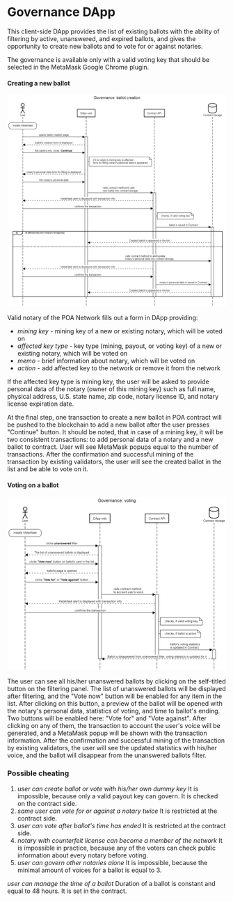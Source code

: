 # Governance DApp

This client-side DApp provides the list of existing ballots with the ability of filtering by active, unanswered, and expired ballots, and gives the opportunity to create new ballots and to vote for or against notaries.

The governance is available only with a valid voting key that should be selected in the MetaMask Google Chrome plugin.

#### Creating a new ballot

![Click image to enlarge](../../../../.gitbook/assets/new-ballot.png)

 Valid notary of the POA Network fills out a form in DApp providing:

* _mining key_ - mining key of a new or existing notary, which will be voted on
* _affected key type_ - key type \(mining, payout, or voting key\) of a new or existing notary, which will be voted on
* _memo_ - brief information about notary, which will be voted on
* _action_ - add affected key to the network or remove it from the network

If the affected key type is mining key, the user will be asked to provide personal data of the notary \(owner of this mining key\) such as full name, physical address, U.S. state name, zip code, notary license ID, and notary license expiration date.

At the final step, one transaction to create a new ballot in POA contract will be pushed to the blockchain to add a new ballot after the user presses "Continue" button. It should be noted, that in case of a mining key, it will be two consistent transactions: to add personal data of a notary and a new ballot to contract. User will see MetaMask popups equal to the number of transactions. After the confirmation and successful mining of the transaction by existing validators, the user will see the created ballot in the list and be able to vote on it.

#### Voting on a ballot

![Click image to enlarge](../../../../.gitbook/assets/ballot-voting.png)

The user can see all his/her unanswered ballots by clicking on the self-titled button on the filtering panel. The list of unanswered ballots will be displayed after filtering, and the "Vote now" button will be enabled for any item in the list. After clicking on this button, a preview of the ballot will be opened with the notary's personal data, statistics of voting, and time to ballot's ending. Two buttons will be enabled here: "Vote for" and "Vote against". After clicking on any of them, the transaction to account the user's voice will be generated, and a MetaMask popup will be shown with the transaction information. After the confirmation and successful mining of the transaction by existing validators, the user will see the updated statistics with his/her voice, and the ballot will disappear from the unanswered ballots filter.

### Possible cheating

1. _user can create ballot or vote with his/her own dummy key_ It is impossible, because only a valid payout key can govern. It is checked on the contract side.
2. _same user can vote for or against a notary twice_ It is restricted at the contract side.
3. _user can vote after ballot's time has ended_ It is restricted at the contract side.
4. _notary with counterfeit license can become a member of the network_ It is impossible in practice, because any of the voters can check public information about every notary before voting.
5. _user can govern other notaries alone_ It is impossible, because the minimal amount of voices for a ballot is equal to 3.

_user can manage the time of a ballot_ Duration of a ballot is constant and equal to 48 hours. It is set in the contract.


